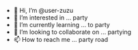 - 👋 Hi, I’m @user-zuzu
- 👀 I’m interested in ... party
- 🌱 I’m currently learning ... to party
- 💞️ I’m looking to collaborate on ... partying
- 📫 How to reach me ... party road

<!---
user-zuzu/user-zuzu is a ✨ special ✨ repository because its `README.md` (this file) appears on your GitHub profile.
You can click the Preview link to take a look at your changes.
--->
